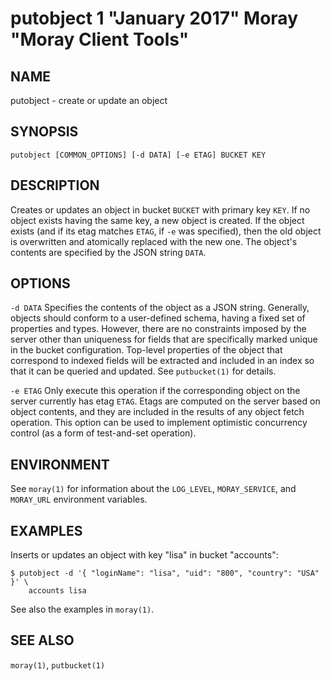 # putobject 1 "January 2017" Moray "Moray Client Tools"

## NAME

putobject - create or update an object

## SYNOPSIS

`putobject [COMMON_OPTIONS] [-d DATA] [-e ETAG] BUCKET KEY`

## DESCRIPTION

Creates or updates an object in bucket `BUCKET` with primary key `KEY`.  If no
object exists having the same key, a new object is created.  If the object
exists (and if its etag matches `ETAG`, if `-e` was specified), then the old
object is overwritten and atomically replaced with the new one.  The object's
contents are specified by the JSON string `DATA`.

## OPTIONS

`-d DATA`
  Specifies the contents of the object as a JSON string.  Generally, objects
  should conform to a user-defined schema, having a fixed set of properties
  and types.  However, there are no constraints imposed by the server other
  than uniqueness for fields that are specifically marked unique in the bucket
  configuration.  Top-level properties of the object that correspond to
  indexed fields will be extracted and included in an index so that it can be
  queried and updated.  See `putbucket(1)` for details.

`-e ETAG`
  Only execute this operation if the corresponding object on the server
  currently has etag `ETAG`.  Etags are computed on the server based on
  object contents, and they are included in the results of any object fetch
  operation.  This option can be used to implement optimistic concurrency
  control (as a form of test-and-set operation).

## ENVIRONMENT

See `moray(1)` for information about the `LOG_LEVEL`, `MORAY_SERVICE`, and
`MORAY_URL` environment variables.

## EXAMPLES

Inserts or updates an object with key "lisa" in bucket "accounts":

    $ putobject -d '{ "loginName": "lisa", "uid": "800", "country": "USA" }' \
        accounts lisa

See also the examples in `moray(1)`.

## SEE ALSO

`moray(1)`, `putbucket(1)`
